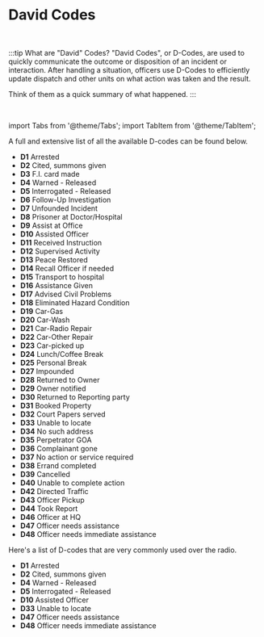 # David Codes

<br/>

:::tip What are "David" Codes?
"David Codes", or D-Codes, are used to quickly communicate the outcome or disposition of an incident or interaction. After handling a situation, officers use D-Codes to efficiently update dispatch and other units on what action was taken and the result.

Think of them as a quick summary of what happened.
:::

<br/>

import Tabs from '@theme/Tabs';
import TabItem from '@theme/TabItem';

<Tabs>
<TabItem value="all" label="All David Codes" default>

A full and extensive list of all the available D-codes can be found below.

- **D1** Arrested
- **D2** Cited, summons given
- **D3** F.I. card made
- **D4** Warned - Released
- **D5** Interrogated - Released
- **D6** Follow-Up Investigation
- **D7** Unfounded Incident
- **D8** Prisoner at Doctor/Hospital
- **D9** Assist at Office
- **D10** Assisted Officer
- **D11** Received Instruction
- **D12** Supervised Activity
- **D13** Peace Restored
- **D14** Recall Officer if needed
- **D15** Transport to hospital
- **D16** Assistance Given
- **D17** Advised Civil Problems
- **D18** Eliminated Hazard Condition
- **D19** Car-Gas
- **D20** Car-Wash
- **D21** Car-Radio Repair
- **D22** Car-Other Repair
- **D23** Car-picked up
- **D24** Lunch/Coffee Break
- **D25** Personal Break
- **D27** Impounded
- **D28** Returned to Owner
- **D29** Owner notified
- **D30** Returned to Reporting party
- **D31** Booked Property
- **D32** Court Papers served
- **D33** Unable to locate
- **D34** No such address
- **D35** Perpetrator GOA
- **D36** Complainant gone
- **D37** No action or service required
- **D38** Errand completed
- **D39** Cancelled
- **D40** Unable to complete action
- **D42** Directed Traffic
- **D43** Officer Pickup
- **D44** Took Report
- **D46** Officer at HQ
- **D47** Officer needs assistance
- **D48** Officer needs immediate assistance

</TabItem>
<TabItem value="common" label="Common David Codes">

Here's a list of D-codes that are very commonly used over the radio.

- **D1** Arrested
- **D2** Cited, summons given
- **D4** Warned - Released
- **D5** Interrogated - Released
- **D10** Assisted Officer
- **D33** Unable to locate
- **D47** Officer needs assistance
- **D48** Officer needs immediate assistance

</TabItem>
</Tabs>
